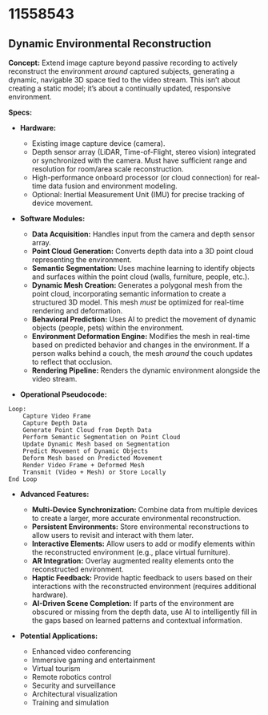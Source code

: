 # 11558543

## Dynamic Environmental Reconstruction

**Concept:** Extend image capture beyond passive recording to actively reconstruct the environment *around* captured subjects, generating a dynamic, navigable 3D space tied to the video stream. This isn’t about creating a static model; it’s about a continually updated, responsive environment.

**Specs:**

*   **Hardware:**
    *   Existing image capture device (camera).
    *   Depth sensor array (LiDAR, Time-of-Flight, stereo vision) integrated or synchronized with the camera. Must have sufficient range and resolution for room/area scale reconstruction.
    *   High-performance onboard processor (or cloud connection) for real-time data fusion and environment modeling.
    *   Optional: Inertial Measurement Unit (IMU) for precise tracking of device movement.

*   **Software Modules:**
    *   **Data Acquisition:** Handles input from the camera and depth sensor array.
    *   **Point Cloud Generation:** Converts depth data into a 3D point cloud representing the environment.
    *   **Semantic Segmentation:** Uses machine learning to identify objects and surfaces within the point cloud (walls, furniture, people, etc.).
    *   **Dynamic Mesh Creation:** Generates a polygonal mesh from the point cloud, incorporating semantic information to create a structured 3D model. This mesh *must* be optimized for real-time rendering and deformation.
    *   **Behavioral Prediction:** Uses AI to predict the movement of dynamic objects (people, pets) within the environment.
    *   **Environment Deformation Engine:**  Modifies the mesh in real-time based on predicted behavior and changes in the environment.  If a person walks behind a couch, the mesh *around* the couch updates to reflect that occlusion.
    *   **Rendering Pipeline:** Renders the dynamic environment alongside the video stream. 

*   **Operational Pseudocode:**

```
Loop:
    Capture Video Frame
    Capture Depth Data
    Generate Point Cloud from Depth Data
    Perform Semantic Segmentation on Point Cloud
    Update Dynamic Mesh based on Segmentation
    Predict Movement of Dynamic Objects
    Deform Mesh based on Predicted Movement
    Render Video Frame + Deformed Mesh
    Transmit (Video + Mesh) or Store Locally
End Loop
```

*   **Advanced Features:**
    *   **Multi-Device Synchronization:** Combine data from multiple devices to create a larger, more accurate environmental reconstruction.
    *   **Persistent Environments:** Store environmental reconstructions to allow users to revisit and interact with them later.
    *   **Interactive Elements:** Allow users to add or modify elements within the reconstructed environment (e.g., place virtual furniture).
    *   **AR Integration:** Overlay augmented reality elements onto the reconstructed environment.
    *   **Haptic Feedback:** Provide haptic feedback to users based on their interactions with the reconstructed environment (requires additional hardware).
    *    **AI-Driven Scene Completion:** If parts of the environment are obscured or missing from the depth data, use AI to intelligently fill in the gaps based on learned patterns and contextual information.



*   **Potential Applications:**
    *   Enhanced video conferencing
    *   Immersive gaming and entertainment
    *   Virtual tourism
    *   Remote robotics control
    *   Security and surveillance
    *   Architectural visualization
    *   Training and simulation